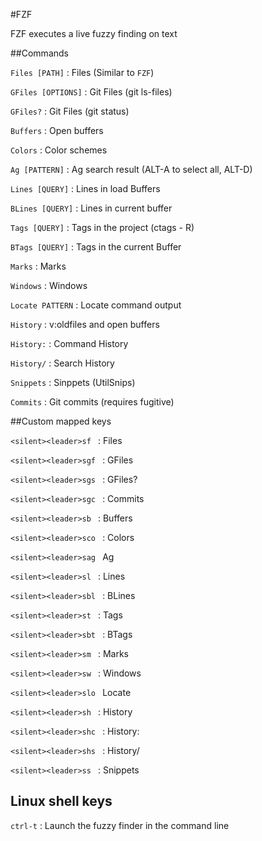 #FZF

FZF executes a live fuzzy finding on text

##Commands

`Files [PATH]` : Files (Similar to `FZF`)

`GFiles [OPTIONS]` : Git Files (git ls-files)

`GFiles?` : Git Files (git status)

`Buffers` : Open buffers

`Colors` : Color schemes

`Ag [PATTERN]` : Ag search result (ALT-A to select all, ALT-D)

`Lines [QUERY]` : Lines in load Buffers

`BLines [QUERY]` : Lines in current buffer

`Tags [QUERY]` : Tags in the project (ctags - R)

`BTags [QUERY]` : Tags in the current Buffer

`Marks` : Marks

`Windows` : Windows

`Locate PATTERN` : Locate command output

`History` : v:oldfiles and open buffers

`History:` : Command History

`History/` : Search History

`Snippets` : Sinppets (UtilSnips)

`Commits` : Git commits (requires fugitive)

##Custom mapped keys

`<silent><leader>sf ` : Files

`<silent><leader>sgf ` : GFiles

`<silent><leader>sgs ` : GFiles?

`<silent><leader>sgc ` : Commits

`<silent><leader>sb ` : Buffers

`<silent><leader>sco ` : Colors

`<silent><leader>sag ` Ag 

`<silent><leader>sl ` : Lines

`<silent><leader>sbl ` : BLines

`<silent><leader>st ` : Tags

`<silent><leader>sbt ` : BTags

`<silent><leader>sm ` : Marks

`<silent><leader>sw ` : Windows

`<silent><leader>slo ` Locate

`<silent><leader>sh ` : History

`<silent><leader>shc ` : History:

`<silent><leader>shs ` : History/

`<silent><leader>ss ` : Snippets

## Linux shell keys

`ctrl-t` : Launch the fuzzy finder in the command line



